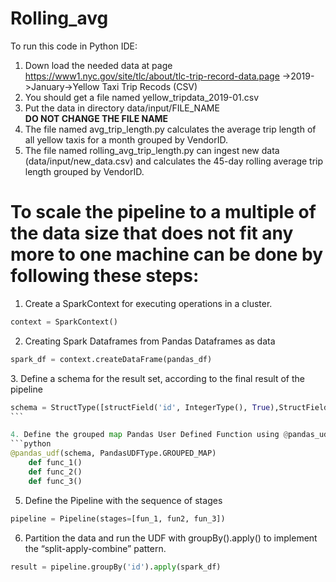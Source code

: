 # Rolling_avg
To run this code in Python IDE: 
1. Down load the needed data at page https://www1.nyc.gov/site/tlc/about/tlc-trip-record-data.page ->2019->January->Yellow Taxi Trip Recods (CSV)
2. You should get a file named yellow_tripdata_2019-01.csv 
3. Put the data in directory data/input/FILE_NAME  
  **DO NOT CHANGE THE FILE NAME**
4. The file named avg_trip_length.py calculates the average trip length of all yellow taxis for a month grouped by VendorID.
5. The file named rolling_avg_trip_length.py can ingest new data (data/input/new_data.csv)
   and calculates the 45-day rolling average trip length grouped by VendorID.

# To scale the pipeline to a multiple of the data size that does not fit any more to one machine can be done by following these steps:

1. Create a SparkContext for executing operations in a cluster.
```python
context = SparkContext()
```

2. Creating Spark Dataframes from Pandas Dataframes as data
```python
spark_df = context.createDataFrame(pandas_df)  
```

3. Define a schema for the result set, according to the final result of the pipeline 
```python
schema = StructType([structField('id', IntegerType(), True),StructField('pickup_datetime', DateType(), True), StructField('SMA45', DoubleType(), True)]) 
```                      

4. Define the grouped map Pandas User Defined Function using @pandas_udf to annotate the Python functions (eg.get_avg_distance etc)that compose the pipeline
```python
@pandas_udf(schema, PandasUDFType.GROUPED_MAP) 
    def func_1() 
    def func_2() 
    def func_3()
```

5. Define the Pipeline with the sequence of stages
```python
pipeline = Pipeline(stages=[fun_1, fun2, fun_3])
```

6. Partition the data and run the UDF with groupBy().apply() to implement the “split-apply-combine” pattern. 
```Python
result = pipeline.groupBy('id').apply(spark_df)
```
